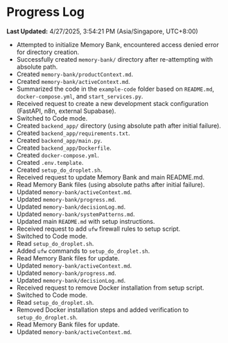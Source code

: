 # Progress Log

**Last Updated:** 4/27/2025, 3:54:21 PM (Asia/Singapore, UTC+8:00)

- Attempted to initialize Memory Bank, encountered access denied error for directory creation.
- Successfully created `memory-bank/` directory after re-attempting with absolute path.
- Created `memory-bank/productContext.md`.
- Created `memory-bank/activeContext.md`.
- Summarized the code in the `example-code` folder based on `README.md`, `docker-compose.yml`, and `start_services.py`.
- Received request to create a new development stack configuration (FastAPI, n8n, external Supabase).
- Switched to Code mode.
- Created `backend_app/` directory (using absolute path after initial failure).
- Created `backend_app/requirements.txt`.
- Created `backend_app/main.py`.
- Created `backend_app/Dockerfile`.
- Created `docker-compose.yml`.
- Created `.env.template`.
- Created `setup_do_droplet.sh`.
- Received request to update Memory Bank and main README.md.
- Read Memory Bank files (using absolute paths after initial failure).
- Updated `memory-bank/activeContext.md`.
- Updated `memory-bank/progress.md`.
- Updated `memory-bank/decisionLog.md`.
- Updated `memory-bank/systemPatterns.md`.
- Updated main `README.md` with setup instructions.
- Received request to add `ufw` firewall rules to setup script.
- Switched to Code mode.
- Read `setup_do_droplet.sh`.
- Added `ufw` commands to `setup_do_droplet.sh`.
- Read Memory Bank files for update.
- Updated `memory-bank/activeContext.md`.
- Updated `memory-bank/progress.md`.
- Updated `memory-bank/decisionLog.md`.
- Received request to remove Docker installation from setup script.
- Switched to Code mode.
- Read `setup_do_droplet.sh`.
- Removed Docker installation steps and added verification to `setup_do_droplet.sh`.
- Read Memory Bank files for update.
- Updated `memory-bank/activeContext.md`.